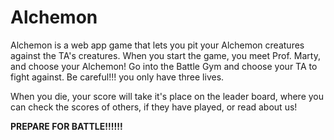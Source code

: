 # Alchemon
Alchemon is a web app game that lets you pit your Alchemon creatures against the TA's creatures. When you start the game, you meet Prof. Marty, and choose your Alchemon! Go into the Battle Gym and choose your TA to fight against. Be careful!!! you only have three lives.

When you die, your score will take it's place on the leader board, where you can check the scores of others, if they have played, or read about us!

**PREPARE FOR BATTLE!!!!!!**

